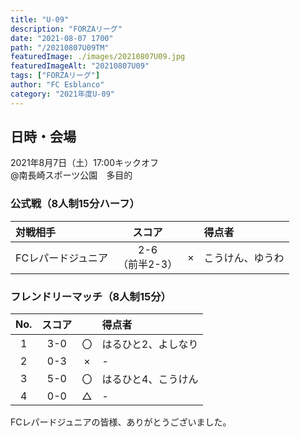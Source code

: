 ```yaml
---
title: "U-09"
description: "FORZAリーグ"
date: "2021-08-07 1700"
path: "/20210807U09TM"
featuredImage: ./images/20210807U09.jpg
featuredImageAlt: "20210807U09"
tags: ["FORZAリーグ"]
author: "FC Esblanco"
category: "2021年度U-09"
---
```


## 日時・会場

2021年8月7日（土）17:00キックオフ <br>
@南長崎スポーツ公園　多目的

### 公式戦（8人制15分ハーフ）　

| 対戦相手| スコア |   | 得点者  |
|:----|:------:|:-:|:--------|
| FCレパードジュニア| 2-6<br>（前半2-3） | × |こうけん、ゆうわ|

<script src="https://adm.shinobi.jp/s/f9835040bccb6582c56df68b8f5ecca7"></script>

### フレンドリーマッチ（8人制15分）　


| No.| スコア |   | 得点者  |
|:--:|:------:|:-:|:--------|
| 1  | 3-0 | 〇 |はるひと2、よしなり|
| 2  | 0-3 | × |-|
| 3  | 5-0 | 〇 |はるひと4、こうけん|
| 4  | 0-0 | △ |-|

FCレパードジュニアの皆様、ありがとうございました。
